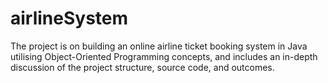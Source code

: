# airlineSystem
The project is on building an online airline ticket booking system in Java utilising Object-Oriented Programming concepts, and includes an in-depth discussion of the project structure, source code, and outcomes.
